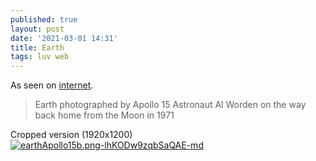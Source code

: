 ```yaml
---
published: true
layout: post
date: '2021-03-01 14:31'
title: Earth
tags: luv web 
---
```

As seen on [internet](https://www.reddit.com/r/space/comments/luq1ec/earth_photographed_by_apollo_15_astronaut_al/). 

> Earth photographed by Apollo 15 Astronaut Al Worden on the way back home from the Moon in 1971 

Cropped version (1920x1200)  
[![earthApollo15b.png-lhKODw9zqbSaQAE-md](https://images.weserv.nl/?url=https://i.imgur.com/CYyKKp0.png)](https://images.weserv.nl/?url=https://i.imgur.com/yPRJMMR.png)
